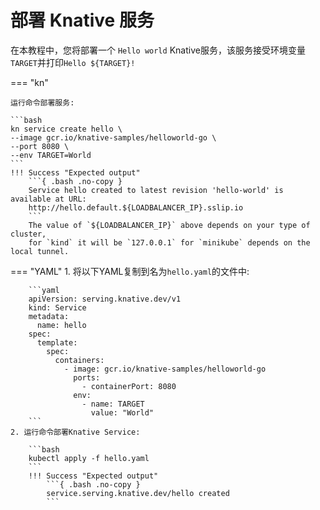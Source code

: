 # 部署 Knative 服务

在本教程中，您将部署一个 `Hello world` Knative服务，该服务接受环境变量`TARGET`并打印`Hello ${TARGET}!`

=== "kn"

    运行命令部署服务:

    ```bash
    kn service create hello \
    --image gcr.io/knative-samples/helloworld-go \
    --port 8080 \
    --env TARGET=World
    ```
    !!! Success "Expected output"
        ```{ .bash .no-copy }
        Service hello created to latest revision 'hello-world' is available at URL:
        http://hello.default.${LOADBALANCER_IP}.sslip.io
        ```
        The value of `${LOADBALANCER_IP}` above depends on your type of cluster,
        for `kind` it will be `127.0.0.1` for `minikube` depends on the local tunnel.

=== "YAML"
    1. 将以下YAML复制到名为`hello.yaml`的文件中:

        ```yaml
        apiVersion: serving.knative.dev/v1
        kind: Service
        metadata:
          name: hello
        spec:
          template:
            spec:
              containers:
                - image: gcr.io/knative-samples/helloworld-go
                  ports:
                    - containerPort: 8080
                  env:
                    - name: TARGET
                      value: "World"
        ```
    2. 运行命令部署Knative Service:

        ```bash
        kubectl apply -f hello.yaml
        ```
        !!! Success "Expected output"
            ```{ .bash .no-copy }
            service.serving.knative.dev/hello created
            ```
